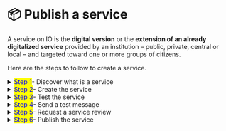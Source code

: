 # 📦 Publish a service

A service on IO is the **digital version** or the **extension of an already digitalized service** provided by an institution – public, private, central or local – and targeted toward one or more groups of citizens.

Here are the steps to follow to create a service.

<details>
<summary><mark style="color:blue;">Step 1</mark>- Discover what is a service</summary>
Consult the [Service manual for the IO app](https://docs.pagopa.it/manuale-servizi/) to discover:

* **what is meant by a service** in the context of IO;
* what are the **types of services** that can be provided on IO and **which functions** can be used;
* information about **how to create** the services;
* consult **service models** that can be used.

</details>
<details>
<summary><mark style="color:blue;">Step 2</mark>- Create the service</summary>
Follow the instructions on how to "[Create a new service](creare-un-servizio.md)"

</details>
<details>
<summary><mark style="color:blue;">Step 3</mark>- Test the service</summary>
Before publishing a service in app, view the service tab in app to make sure everything is correct. To do so, read [try-a-service-being-tested.md](provare-un-servizio-in-test.md "mention")

</details>
<details>
<summary><mark style="color:blue;">Step 4</mark>- Send a test message</summary>
If you want, you can send a test message. To learn more about messages and how to send text messages, read how to [send-a-message ](../inviare-un-messaggio/ "mention") and send [test-messages.md](../inviare-un-messaggio/messaggi-di-test.md "mention")

</details>
<details>
<summary><mark style="color:blue;">Step 5</mark>- Request a service review</summary>
If everything is ready [submit the service for evaluation](revisione-del-servizio.md) by PagoPA. If the service is evaluated positively, it will be **approved**, otherwise it will be **rejected** with a reason, which will be communicated to you so you can change it and submit it again.

</details>
<details>
<summary><mark style="color:blue;">Step 6</mark>- Publish the service</summary>
If you did not request automatic publishing during review, once it is approved you can [make the service visible](visibilita-del-servizio.md) independently.

</details>
